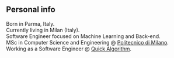 ## Personal info

Born in Parma, Italy.<br/>
Currently living in Milan (Italy).<br/>
Software Engineer focused on Machine Learning and Back-end.<br/>
MSc in Computer Science and Engineering @ [Politecnico di Milano](https://www.polimi.it).<br/>
Working as a Software Engineer @ [Quick Algorithm](https://www.quickalgorithm.com).
